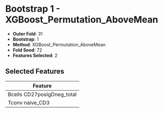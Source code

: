 # Bootstrap 1 - XGBoost_Permutation_AboveMean

- **Outer Fold**: 31
- **Bootstrap**: 1
- **Method**: XGBoost_Permutation_AboveMean
- **Fold Seed**: 72
- **Features Selected**: 2

## Selected Features

| Feature |
|---------|
| Bcells CD27posIgDneg_total |
| Tconv naive_CD3 |
